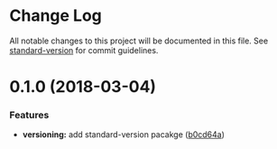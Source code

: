 # Change Log

All notable changes to this project will be documented in this file. See [standard-version](https://github.com/conventional-changelog/standard-version) for commit guidelines.

<a name="0.1.0"></a>
# 0.1.0 (2018-03-04)


### Features

* **versioning:** add standard-version pacakge ([b0cd64a](https://github.com/julie-ng/angular-starter/commit/b0cd64a))

